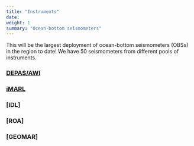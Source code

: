 ```yaml
---
title: "Instruments"
date: 
weight: 1
summary: "Ocean-bottom seismometers"
---
```


This will be the largest deployment of ocean-bottom seismometers (OBSs) in the region to date! We have 50 seismometers from different pools of instruments.

### [DEPAS/AWI](https://www.awi.de/en/science/geosciences/geophysics/methods-and-tools/ocean-bottom-seismometer/depas.html)

### [iMARL](https://imarl.ie/)

### [IDL]

### [ROA]

### [GEOMAR]